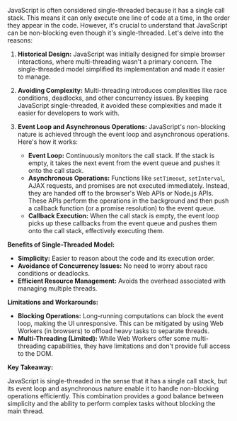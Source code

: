 JavaScript is often considered single-threaded because it has a single call stack. This means it can only execute one line of code at a time, in the order they appear in the code. However, it's crucial to understand that JavaScript can be non-blocking even though it's single-threaded. Let's delve into the reasons:

1. **Historical Design:** JavaScript was initially designed for simple browser interactions, where multi-threading wasn't a primary concern. The single-threaded model simplified its implementation and made it easier to manage.

2. **Avoiding Complexity:** Multi-threading introduces complexities like race conditions, deadlocks, and other concurrency issues. By keeping JavaScript single-threaded, it avoided these complexities and made it easier for developers to work with.

3. **Event Loop and Asynchronous Operations:**  JavaScript's non-blocking nature is achieved through the event loop and asynchronous operations.  Here's how it works:

   - **Event Loop:** Continuously monitors the call stack. If the stack is empty, it takes the next event from the event queue and pushes it onto the call stack.
   - **Asynchronous Operations:** Functions like `setTimeout`, `setInterval`, AJAX requests, and promises are not executed immediately. Instead, they are handed off to the browser's Web APIs or Node.js APIs. These APIs perform the operations in the background and then push a callback function (or a promise resolution) to the event queue.
   - **Callback Execution:** When the call stack is empty, the event loop picks up these callbacks from the event queue and pushes them onto the call stack, effectively executing them.

**Benefits of Single-Threaded Model:**

- **Simplicity:** Easier to reason about the code and its execution order.
- **Avoidance of Concurrency Issues:** No need to worry about race conditions or deadlocks.
- **Efficient Resource Management:**  Avoids the overhead associated with managing multiple threads.

**Limitations and Workarounds:**

- **Blocking Operations:** Long-running computations can block the event loop, making the UI unresponsive. This can be mitigated by using Web Workers (in browsers) to offload heavy tasks to separate threads.
- **Multi-Threading (Limited):** While Web Workers offer some multi-threading capabilities, they have limitations and don't provide full access to the DOM.

**Key Takeaway:**

JavaScript is single-threaded in the sense that it has a single call stack, but its event loop and asynchronous nature enable it to handle non-blocking operations efficiently. This combination provides a good balance between simplicity and the ability to perform complex tasks without blocking the main thread.
